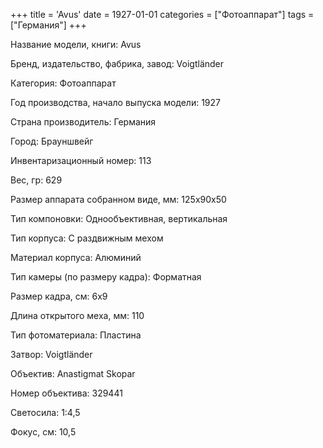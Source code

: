 +++
title = 'Avus'
date = 1927-01-01
categories = ["Фотоаппарат"]
tags = ["Германия"]
+++

Название модели, книги: Avus

Бренд, издательство, фабрика, завод: Voigtländer

Категория: Фотоаппарат

Год производства, начало выпуска модели: 1927

Страна производитель: Германия

Город: Брауншвейг

Инвентаризационный номер: 113

Вес, гр: 629

Размер аппарата  собранном виде, мм: 125х90х50

Тип компоновки: Однообъективная, вертикальная

Тип корпуса: С раздвижным мехом

Материал корпуса: Алюминий

Тип камеры (по размеру кадра): Форматная

Размер кадра, см: 6х9

Длина открытого меха, мм: 110

Тип фотоматериала: Пластина

Затвор: Voigtländer

Объектив: Anastigmat Skopar

Номер объектива: 329441

Светосила: 1:4,5

Фокус, см: 10,5

